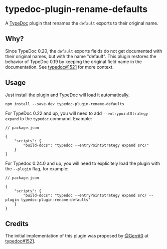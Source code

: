 # typedoc-plugin-rename-defaults

A [TypeDoc](https://github.com/TypeStrong/typedoc) plugin that renames the `default` exports to their original name.

## Why?

Since TypeDoc 0.20, the `default` exports fields do not get documented with their original names, but with the name "default". This plugin restores the behavior of TypeDoc 0.19 by keeping the original field name in the documentation. See [typedoc#1521](https://github.com/TypeStrong/typedoc/issues/1521) for more context.

## Usage

Just install the plugin and TypeDoc will load it automatically.

```console
npm install --save-dev typedoc-plugin-rename-defaults
```

For TypeDoc 0.22 and up, you will need to add `--entrypointStrategy expand` to the `typedoc` command. Example:

```jsonc
// package.json

{
    "scripts": {
        "build-docs": "typedoc --entryPointStrategy expand src/"
    }
}
```

For Typedoc 0.24.0 and up, you will need to explicitely load the plugin with the `--plugin` flag, for example:

```jsonc
// package.json

{
    "scripts": {
        "build-docs": "typedoc --entryPointStrategy expand src/ --plugin typedoc-plugin-rename-defaults"
    }
}
```


## Credits

The initial implementation of this plugin was proposed by [@Gerrit0](https://github.com/Gerrit0) at [typedoc#1521](https://github.com/TypeStrong/typedoc/issues/1521#issuecomment-791971444).
